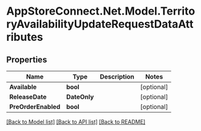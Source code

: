 # AppStoreConnect.Net.Model.TerritoryAvailabilityUpdateRequestDataAttributes

## Properties

Name | Type | Description | Notes
------------ | ------------- | ------------- | -------------
**Available** | **bool** |  | [optional] 
**ReleaseDate** | **DateOnly** |  | [optional] 
**PreOrderEnabled** | **bool** |  | [optional] 

[[Back to Model list]](../README.md#documentation-for-models) [[Back to API list]](../README.md#documentation-for-api-endpoints) [[Back to README]](../README.md)


